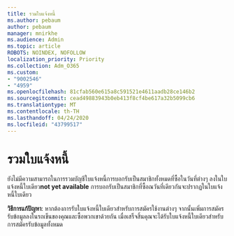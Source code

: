 ```yaml
---
title: รวมใบแจ้งหนี้
ms.author: pebaum
author: pebaum
manager: mnirkhe
ms.audience: Admin
ms.topic: article
ROBOTS: NOINDEX, NOFOLLOW
localization_priority: Priority
ms.collection: Adm_O365
ms.custom:
- "9002546"
- "4959"
ms.openlocfilehash: 81cfab560e615a8c591521e4611aadb28ce146b2
ms.sourcegitcommit: cead49883943b0eb413f8cf4be617a32b5099cb6
ms.translationtype: MT
ms.contentlocale: th-TH
ms.lasthandoff: 04/24/2020
ms.locfileid: "43799517"
---
```

# <a name="combine-invoices"></a>รวมใบแจ้งหนี้

ยังไม่มีความสามารถในการรวมบัญชีใบแจ้งหนี้การบอกรับเป็นสมาชิกทั้งหมดที่ซื้อในวันที่ต่างๆ ลงในใบแจ้งหนี้ใบเดียว**not yet available** การบอกรับเป็นสมาชิกที่ซื้อณวันที่เดียวกันจะปรากฏในใบแจ้งหนี้ใบเดียว

**วิธีการแก้ปัญหา**: หากต้องการรับใบแจ้งหนี้ใบเดียวสําหรับการสมัครใช้งานต่างๆ จากนั้นเพิ่มการสมัครรับข้อมูลลงในรถเข็นของคุณและซื้อพวกเขาด้วยกัน เมื่อเสร็จสิ้นคุณจะได้รับใบแจ้งหนี้ใบเดียวสําหรับการสมัครรับข้อมูลทั้งหมด
